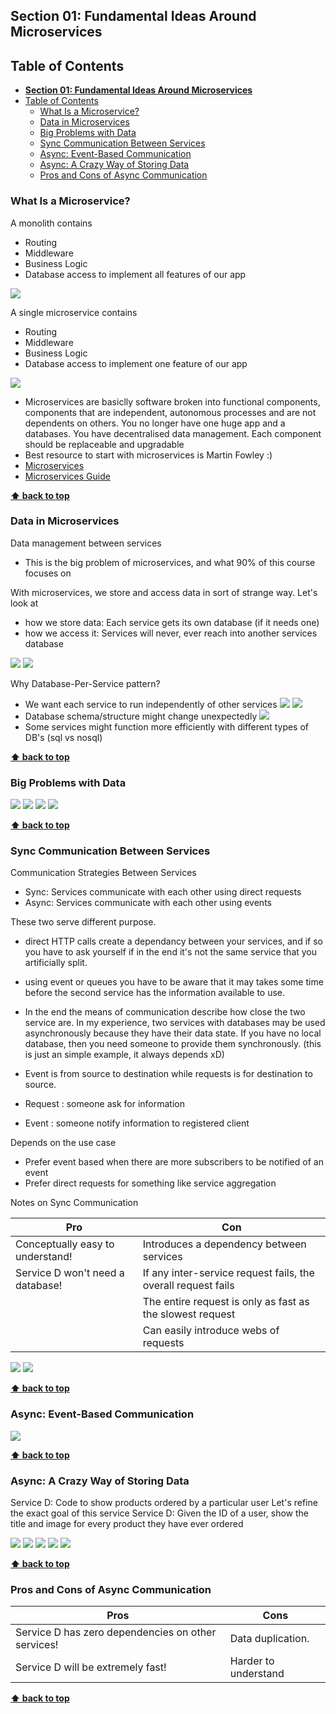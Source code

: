 ## **Section 01: Fundamental Ideas Around Microservices**

## Table of Contents
- [**Section 01: Fundamental Ideas Around Microservices**](#section01-fundamental-ideas-around-microservices)
- [Table of Contents](#table-of-contents)
  - [What Is a Microservice?](#what-is-a-microservice)
  - [Data in Microservices](#data-in-microservices)
  - [Big Problems with Data](#big-problems-with-data)
  - [Sync Communication Between Services](#sync-communication-between-services)
  - [Async: Event-Based Communication](#async-event-based-communication)
  - [Async: A Crazy Way of Storing Data](#async-a-crazy-way-of-storing-data)
  - [Pros and Cons of Async Communication](#pros-and-cons-of-async-communication)

### What Is a Microservice?

A monolith contains

- Routing
- Middleware
- Business Logic
- Database access
to implement all features of our app

![](images/monolith-server.jpg)

A single microservice contains

- Routing
- Middleware
- Business Logic
- Database access
to implement one feature of our app

![](images//single-microservice.jpg)


- Microservices are basiclly software broken into functional components, components that are independent, autonomous processes and are not dependents on others. You no longer have one huge app and a databases. You have decentralised data management. Each component should be replaceable and upgradable
- Best resource to start with microservices is Martin Fowley :)
- [Microservices](https://martinfowler.com/articles/microservices.html)
- [Microservices Guide](https://martinfowler.com/microservices/)

**[⬆ back to top](#table-of-contents)**

### Data in Microservices

Data management between services

- This is the big problem of microservices, and what 90% of this course focuses on

With microservices, we store and access data in sort of strange way. Let's look at 

- how we store data: Each service gets its own database (if it needs one) 
- how we access it: Services will never, ever reach into another services database

![](images//store-data.jpg)
![](images//access-data.jpg)

Why Database-Per-Service pattern?

- We want each service to run independently of other services
![](images//common-database.jpg)
![](images//service-dependent.jpg)
- Database schema/structure might change unexpectedly
![](images//schema-change.jpg)
- Some services might function more efficiently with different types of DB's (sql vs nosql)

**[⬆ back to top](#table-of-contents)**

### Big Problems with Data

![](images//basic-ecommerce-app.jpg)
![](images//monolithic-server-example.jpg)
![](images//monolithic-server-addon.jpg)
![](images//microservices-addon.jpg)

**[⬆ back to top](#table-of-contents)**

### Sync Communication Between Services

Communication Strategies Between Services
- Sync: Services communicate with each other using direct requests
- Async: Services communicate with each other using events

These two serve different purpose.
- direct HTTP calls create a dependancy between your services, and if so you have to ask yourself if in the end it's not the same service that you artificially split.
- using event or queues you have to be aware that it may takes some time before the second service has the information available to use.
- In the end the means of communication describe how close the two service are. In my experience, two services with databases may be used asynchronously because they have their data state. If you have no local database, then you need someone to provide them synchronously. (this is just an simple example, it always depends xD)

- Event is from source to destination while requests is for destination to source.
- Request : someone ask for information
- Event : someone notify information to registered client

Depends on the use case

- Prefer event based when there are more subscribers to be notified of an event
- Prefer direct requests for something like service aggregation

Notes on Sync Communication

| Pro                              | Con                                                           |
| -------------------------------- | ------------------------------------------------------------- |
| Conceptually easy to understand! | Introduces a dependency between services                      |
| Service D won't need a database! | If any inter-service request fails, the overall request fails |
|                                  | The entire request is only as fast as the slowest request     |
|                                  | Can easily introduce webs of requests                         |

![](images//sync-communication.jpg)
![](images//webs-of-requests.jpg)

**[⬆ back to top](#table-of-contents)**

### Async: Event-Based Communication

![](images//event-bus.jpg)

**[⬆ back to top](#table-of-contents)**

### Async: A Crazy Way of Storing Data

Service D: Code to show products ordered by a particular user
Let's refine the exact goal of this service
Service D: Given the ID of a user, show the title and image for every product they have ever ordered

![](images//service-d-db.jpg)
![](images//service-d-db-implement.jpg)
![](images//request-create-product.jpg)
![](images//request-signup.jpg)
![](images//request-order-product.jpg)

**[⬆ back to top](#table-of-contents)**

### Pros and Cons of Async Communication

| Pros                                               | Cons                 |
| -------------------------------------------------- | -------------------- |
| Service D has zero dependencies on other services! | Data duplication.    |
| Service D will be extremely fast!                  | Harder to understand |

**[⬆ back to top](#table-of-contents)**
